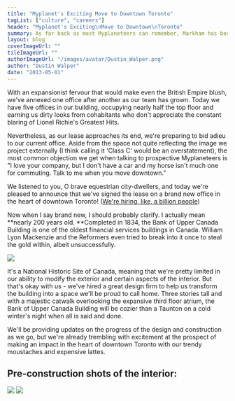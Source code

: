 ```yaml
---
title: "Myplanet's Exciting Move to Downtown Toronto"
tagList: ["culture", "careers"]
header: "Myplanet's Exciting\nMove to Downtown\nToronto"
summary: As far back as most Myplaneteers can remember, Markham has been our home.
layout: blog
coverImageUrl: ""
tileImageUrl: ""
authorImageUrl: "/images/avatar/Dustin_Walper.png"
author: "Dustin Walper"
date: "2013-05-01"
---
```


With an expansionist fervour that would make even the British Empire blush, we've annexed one office after another as our team has grown. Today we have five offices in our building, occupying nearly half the top floor and earning us dirty looks from cohabitants who don't appreciate the constant blaring of Lionel Richie's Greatest Hits.

Nevertheless, as our lease approaches its end, we're preparing to bid adieu to our current office. Aside from the space not quite reflecting the image we project externally (I think calling it 'Class C' would be an overstatement), the most common objection we get when talking to prospective Myplaneteers is "I love your company, but I don't have a car and my horse isn't much one for commuting. Talk to me when you move downtown."

We listened to you, O brave equestrian city-dwellers, and today we're pleased to announce that we've signed the lease on a brand new office in the heart of downtown Toronto! ([We're hiring, like, a billion people](http://myplanetdigital.com/careers))

Now when I say brand new, I should probably clarify. I actually mean **nearly 200 years old. **Completed in 1834, the Bank of Upper Canada Building is one of the oldest financial services buildings in Canada. William Lyon Mackenzie and the Reformers even tried to break into it once to steal the gold within, albeit unsuccessfully.

![](/images/articles/Myplanets_Exciting_Move_to_Downtown_Toronto/body_1.jpg)

It's a National Historic Site of Canada, meaning that we're pretty limited in our ability to modify the exterior and certain aspects of the interior. But that's okay with us - we've hired a great design firm to help us transform the building into a space we'll be proud to call home. Three stories tall and with a majestic catwalk overlooking the expansive third floor atrium, the Bank of Upper Canada Building will be cozier than a Taunton on a cold winter's night when all is said and done.

We'll be providing updates on the progress of the design and construction as we go, but we're already trembling with excitement at the prospect of making an impact in the heart of downtown Toronto with our trendy moustaches and expensive lattes.

## Pre-construction shots of the interior:

![](/images/articles/Myplanets_Exciting_Move_to_Downtown_Toronto/body_2.jpg)
![](/images/articles/Myplanets_Exciting_Move_to_Downtown_Toronto/body_3.jpg)

